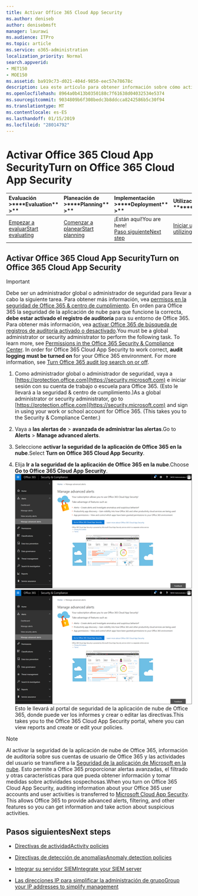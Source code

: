 ```yaml
---
title: Activar Office 365 Cloud App Security
ms.author: deniseb
author: denisebmsft
manager: laurawi
ms.audience: ITPro
ms.topic: article
ms.service: o365-administration
localization_priority: Normal
search.appverid:
- MET150
- MOE150
ms.assetid: ba919c73-d021-404d-9850-eec57e78678c
description: Lea este artículo para obtener información sobre cómo activar Office 365 administración avanzada de seguridad, con tecnología de seguridad de la aplicación en la nube de Microsoft Azure.
ms.openlocfilehash: 8964a0b413b0350188c7f61638d04032534e5374
ms.sourcegitcommit: 9034809b6f308bedc3b8ddcca8242586b5c30f94
ms.translationtype: MT
ms.contentlocale: es-ES
ms.lasthandoff: 01/15/2019
ms.locfileid: "28014792"
---
```

# <a name="turn-on-office-365-cloud-app-security"></a><span data-ttu-id="c450d-103">Activar Office 365 Cloud App Security</span><span class="sxs-lookup"><span data-stu-id="c450d-103">Turn on Office 365 Cloud App Security</span></span>
  
|<span data-ttu-id="c450d-104">Evaluación **\>**</span><span class="sxs-lookup"><span data-stu-id="c450d-104">\*\*\*\*Evaluation\*\* \>\*\*</span></span>|<span data-ttu-id="c450d-105">Planeación de **\>**</span><span class="sxs-lookup"><span data-stu-id="c450d-105">\*\*\*\*Planning\*\* \>\*\*</span></span>|<span data-ttu-id="c450d-106">Implementación **\>**</span><span class="sxs-lookup"><span data-stu-id="c450d-106">\*\*\*\*Deployment\*\* \>\*\*</span></span>|<span data-ttu-id="c450d-107">Utilización de \*\*\*</span><span class="sxs-lookup"><span data-stu-id="c450d-107">\*\*\*\*Utilization\*\*\*\*</span></span>|
|:-----|:-----|:-----|:-----|
|[<span data-ttu-id="c450d-108">Empezar a evaluar</span><span class="sxs-lookup"><span data-stu-id="c450d-108">Start evaluating</span></span>](office-365-cas-overview.md) <br/> |[<span data-ttu-id="c450d-109">Comenzar a planear</span><span class="sxs-lookup"><span data-stu-id="c450d-109">Start planning</span></span>](get-ready-for-office-365-cas.md) <br/> |<span data-ttu-id="c450d-110">¡Están aquí!</span><span class="sxs-lookup"><span data-stu-id="c450d-110">You are here!</span></span>  <br/> [<span data-ttu-id="c450d-111">Paso siguiente</span><span class="sxs-lookup"><span data-stu-id="c450d-111">Next step</span></span>](activity-policies-and-alerts.md) <br/> |[<span data-ttu-id="c450d-112">Iniciar utilizando</span><span class="sxs-lookup"><span data-stu-id="c450d-112">Start utilizing</span></span>](utilization-activities-for-ocas.md) <br/> |
  
## <a name="turn-on-office-365-cloud-app-security"></a><span data-ttu-id="c450d-113">Activar Office 365 Cloud App Security</span><span class="sxs-lookup"><span data-stu-id="c450d-113">Turn on Office 365 Cloud App Security</span></span>

> [!IMPORTANT]
> <span data-ttu-id="c450d-p101">Debe ser un administrador global o administrador de seguridad para llevar a cabo la siguiente tarea. Para obtener más información, vea [permisos en la seguridad de Office 365 &amp; centro de cumplimiento](permissions-in-the-security-and-compliance-center.md). En orden para Office 365 la seguridad de la aplicación de nube para que funcione la correcta, **debe estar activado el registro de auditoría** para su entorno de Office 365. Para obtener más información, vea [activar Office 365 de búsqueda de registros de auditoría activado o desactivado](turn-audit-log-search-on-or-off.md).</span><span class="sxs-lookup"><span data-stu-id="c450d-p101">You must be a global administrator or security administrator to perform the following task. To learn more, see [Permissions in the Office 365 Security &amp; Compliance Center](permissions-in-the-security-and-compliance-center.md). In order for Office 365 Cloud App Security to work correct, **audit logging must be turned on** for your Office 365 environment. For more information, see [Turn Office 365 audit log search on or off](turn-audit-log-search-on-or-off.md).</span></span> 
  
1. <span data-ttu-id="c450d-p102">Como administrador global o administrador de seguridad, vaya a [https://protection.office.com](https://security.microsoft.com) e iniciar sesión con su cuenta de trabajo o escuela para Office 365. (Esto le llevará a la seguridad &amp; centro de cumplimiento.)</span><span class="sxs-lookup"><span data-stu-id="c450d-p102">As a global administrator or security administrator, go to [https://protection.office.com](https://security.microsoft.com) and sign in using your work or school account for Office 365. (This takes you to the Security &amp; Compliance Center.)</span></span> 
    
2. <span data-ttu-id="c450d-120">Vaya a **las alertas de** \> **avanzada de administrar las alertas**.</span><span class="sxs-lookup"><span data-stu-id="c450d-120">Go to **Alerts** \> **Manage advanced alerts**.</span></span>
    
3. <span data-ttu-id="c450d-121">Seleccione **activar la seguridad de la aplicación de Office 365 en la nube**.</span><span class="sxs-lookup"><span data-stu-id="c450d-121">Select **Turn on Office 365 Cloud App Security**.</span></span>
    
4. <span data-ttu-id="c450d-122">Elija **Ir a la seguridad de la aplicación de Office 365 en la nube**.</span><span class="sxs-lookup"><span data-stu-id="c450d-122">Choose **Go to Office 365 Cloud App Security**.</span></span><br/><span data-ttu-id="c450d-123">![En la seguridad &amp; centro de cumplimiento, elija Administrar alertas avanzadas para ir a la seguridad de la aplicación de nube de Office 365](media/958632d4-03e3-4ade-8e22-d5509db6fca7.png)</span><span class="sxs-lookup"><span data-stu-id="c450d-123">![In the Security &amp; Compliance Center, choose Manage Advanced Alerts to go to Office 365 Cloud App Security](media/958632d4-03e3-4ade-8e22-d5509db6fca7.png)</span></span><br/><span data-ttu-id="c450d-124">Esto le llevará al portal de seguridad de la aplicación de nube de Office 365, donde puede ver los informes y crear o editar las directivas.</span><span class="sxs-lookup"><span data-stu-id="c450d-124">This takes you to the Office 365 Cloud App Security portal, where you can view reports and create or edit your policies.</span></span>
    
> [!NOTE]
> <span data-ttu-id="c450d-p103">Al activar la seguridad de la aplicación de nube de Office 365, información de auditoría sobre sus cuentas de usuario de Office 365 y las actividades del usuario se transfiere a la [Seguridad de la aplicación de Microsoft en la nube](https://aka.ms/whatiscas). Esto permite a Office 365 proporcionar alertas avanzadas, el filtrado y otras características para que pueda obtener información y tomar medidas sobre actividades sospechosas.</span><span class="sxs-lookup"><span data-stu-id="c450d-p103">When you turn on Office 365 Cloud App Security, auditing information about your Office 365 user accounts and user activities is transferred to [Microsoft Cloud App Security](https://aka.ms/whatiscas). This allows Office 365 to provide advanced alerts, filtering, and other features so you can get information and take action about suspicious activities.</span></span> 
  
## <a name="next-steps"></a><span data-ttu-id="c450d-127">Pasos siguientes</span><span class="sxs-lookup"><span data-stu-id="c450d-127">Next steps</span></span>

- [<span data-ttu-id="c450d-128">Directivas de actividad</span><span class="sxs-lookup"><span data-stu-id="c450d-128">Activity policies</span></span>](activity-policies-and-alerts.md)
    
- [<span data-ttu-id="c450d-129">Directivas de detección de anomalías</span><span class="sxs-lookup"><span data-stu-id="c450d-129">Anomaly detection policies</span></span>](anomaly-detection-policies-in-ocas.md)
    
- [<span data-ttu-id="c450d-130">Integrar su servidor SIEM</span><span class="sxs-lookup"><span data-stu-id="c450d-130">Integrate your SIEM server</span></span>](integrate-your-siem-server-with-office-365-cas.md)
    
- [<span data-ttu-id="c450d-131">Las direcciones IP para simplificar la administración de grupo</span><span class="sxs-lookup"><span data-stu-id="c450d-131">Group your IP addresses to simplify management</span></span>](group-your-ip-addresses-in-ocas.md)
    

